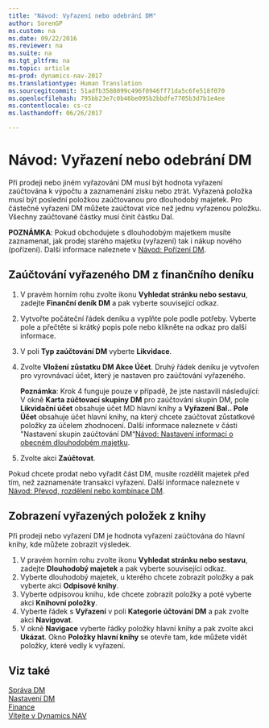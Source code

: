 ```yaml
---
title: "Návod: Vyřazení nebo odebrání DM"
author: SorenGP
ms.custom: na
ms.date: 09/22/2016
ms.reviewer: na
ms.suite: na
ms.tgt_pltfrm: na
ms.topic: article
ms-prod: dynamics-nav-2017
ms.translationtype: Human Translation
ms.sourcegitcommit: 51adfb3588099c496f0946ff71da5c6fe518f070
ms.openlocfilehash: 795bb23e7c0b46be095b2bbdfe7705b3d7b1e4ee
ms.contentlocale: cs-cz
ms.lasthandoff: 06/26/2017

---
```


# <a name="how-to-dispose-of-or-retire-fixed-assets"></a>Návod: Vyřazení nebo odebrání DM
Při prodeji nebo jiném vyřazování DM musí být hodnota vyřazení zaúčtována k výpočtu a zaznamenání zisku nebo ztrát. Vyřazená položka musí být poslední položkou zaúčtovanou pro dlouhodobý majetek. Pro částečné vyřazení DM můžete zaúčtovat více než jednu vyřazenou položku. Všechny zaúčtované částky musí činit částku Dal.

 **POZNÁMKA**: Pokud obchodujete s dlouhodobým majetkem musíte zaznamenat, jak prodej starého majetku (vyřazení) tak i nákup nového (pořízení). Další informace naleznete v [Návod: Pořízení DM](fa-how-acquire.md).

## <a name="to-post-a-disposal-from-the-fixed-asset-gl-journal"></a>Zaúčtování vyřazeného DM z finančního deníku  
1. V pravém horním rohu zvolte ikonu **Vyhledat stránku nebo sestavu**, zadejte **Finanční deník DM** a pak vyberte související odkaz.  
2. Vytvořte počáteční řádek deníku a vyplňte pole podle potřeby. Vyberte pole a přečtěte si krátký popis pole nebo klikněte na odkaz pro další informace.
3. V poli **Typ zaúčtování DM** vyberte **Likvidace**.
4. Zvolte **Vložení zůstatku DM Akce Účet**. Druhý řádek deníku je vytvořen pro vyrovnávací účet, který je nastaven pro zaúčtování vyřazeného.

    **Poznámka**: Krok 4 funguje pouze v případě, že jste nastavili následující: V okně **Karta zúčtovací skupiny DM** pro zaúčtování skupin DM, pole **Likvidační účet** obsahuje účet MD hlavní knihy a **Vyřazení Bal.. Pole Účet** obsahuje účet hlavní knihy, na který chcete zaúčtovat zůstatkové položky za účelem zhodnocení. Další informace naleznete v části "Nastavení skupin zaúčtování DM“[Návod: Nastavení informací o obecném dlouhodobém majetku](fa-how-setup-general.md).
5. Zvolte akci **Zaúčtovat**. 

Pokud chcete prodat nebo vyřadit část DM, musíte rozdělit majetek před tím, než zaznamenáte transakci vyřazení. Další informace naleznete v [Návod: Převod, rozdělení nebo kombinace DM](fa-how-trans-split-combine.md).

## <a name="to-view-disposal-ledger-entries"></a>Zobrazení vyřazených položek z knihy  
Při prodeji nebo vyřazení DM je hodnota vyřazení zaúčtována do hlavní knihy, kde můžete zobrazit výsledek.   

1. V pravém horním rohu zvolte ikonu **Vyhledat stránku nebo sestavu**, zadejte **Dlouhodobý majetek** a pak vyberte související odkaz.  
2. Vyberte dlouhodobý majetek, u kterého chcete zobrazit položky a pak vyberte akci **Odpisové knihy**.
3. Vyberte odpisovou knihu, kde chcete zobrazit položky a poté vyberte akci **Knihovní položky**.
4. Vyberte řádek s **Vyřazení** v poli **Kategorie účtování DM** a pak zvolte akci **Navigovat**.  
5. V okně **Navigace** vyberte řádky položky hlavní knihy a pak zvolte akci **Ukázat**.
Okno **Položky hlavní knihy** se otevře tam, kde můžete vidět položky, které vedly k vyřazení.

## <a name="see-also"></a>Viz také
[Správa DM](fa-manage.md)  
[Nastavení DM](fa-setup.md)  
[Finance](finance-setup.md)  
[Vítejte v Dynamics NAV](across-get-started.md)

